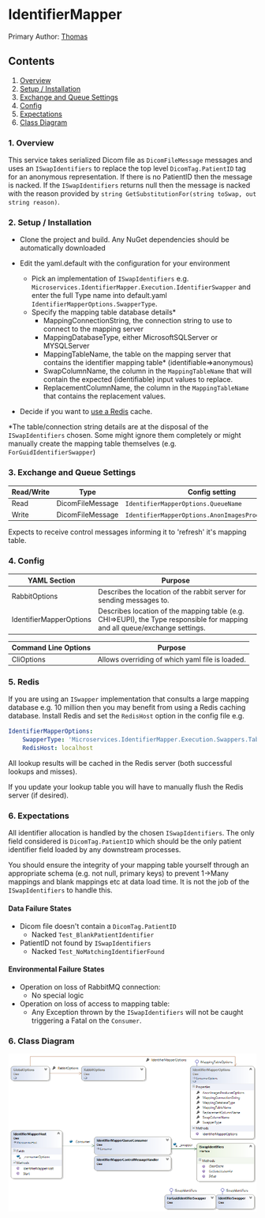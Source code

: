 # IdentifierMapper

Primary Author: [Thomas](https://github.com/tznind)

## Contents
 1. [Overview](#1-overview)
 2. [Setup / Installation](#2-setup--installation)
 3. [Exchange and Queue Settings](#3-exchange-and-queue-settings)
 4. [Config](#4-config)
 5. [Expectations](#5-expectations)
 6. [Class Diagram](#6-class-diagram)

### 1. Overview
This service takes serialized Dicom file as `DicomFileMessage` messages and uses an `ISwapIdentifiers` to replace the top level `DicomTag.PatientID` tag for an anonymous representation.  If there is no PatientID then the message is nacked. If the `ISwapIdentifiers` returns null then the message is nacked with the reason provided by `string GetSubstitutionFor(string toSwap, out string reason)`.

### 2. Setup / Installation
- Clone the project and build. Any NuGet dependencies should be automatically downloaded
- Edit the yaml.default with the configuration for your environment
	- Pick an implementation of `ISwapIdentifiers` e.g. `Microservices.IdentifierMapper.Execution.IdentifierSwapper` and enter the full Type name into default.yaml `IdentifierMapperOptions.SwapperType`.
	- Specify the mapping table database details*
		- MappingConnectionString, the connection string to use to connect to the mapping server 
		- MappingDatabaseType, either MicrosoftSQLServer or MYSQLServer
		- MappingTableName, the table on the mapping server that contains the identifier mapping table* (identifiable=>anonymous)
		- SwapColumnName, the column in the `MappingTableName` that will contain the expected (identifiable) input values to replace.
		- ReplacementColumnName, the column in the `MappingTableName` that contains the replacement values.

- Decide if you want to [use a Redis](#Redis) cache.

*The table/connection string details are at the disposal of the `ISwapIdentifiers` chosen.  Some might ignore them completely or might manually create the mapping table themselves (e.g. `ForGuidIdentifierSwapper`)

### 3. Exchange and Queue Settings
| Read/Write | Type | Config setting |
| ------------- | ------------- |------------- |
| Read | DicomFileMessage | `IdentifierMapperOptions.QueueName` |
| Write | DicomFileMessage | `IdentifierMapperOptions.AnonImagesProducerOptions` |

Expects to receive control messages informing it to 'refresh' it's mapping table.

### 4. Config
| YAML Section  | Purpose |
| ------------- | ------------- |
| RabbitOptions | Describes the location of the rabbit server for sending messages to. |
| IdentifierMapperOptions | Describes location of the mapping table (e.g. CHI=>EUPI), the Type responsible for mapping and all queue/exchange settings.|

| Command Line Options | Purpose |
| ------------- | ------------- |
|CliOptions | Allows overriding of which yaml file is loaded. |

### 5. Redis

If you are using an `ISwapper` implementation that consults a large mapping database e.g. 10 million then you may benefit from using a Redis caching database.  Install Redis and set the `RedisHost` option in the config file e.g.

```yaml
IdentifierMapperOptions:
    SwapperType: 'Microservices.IdentifierMapper.Execution.Swappers.TableLookupSwapper'
    RedisHost: localhost
```

All lookup results will be cached in the Redis server (both successful lookups and misses).

If you update your lookup table you will have to manually flush the Redis server (if desired).

### 6. Expectations

All identifier allocation is handled by the chosen `ISwapIdentifiers`.  The only field considered is `DicomTag.PatientID` which should be the only patient identifier field loaded by any downstream processes.

You should ensure the integrity of your mapping table yourself through an appropriate schema (e.g. not null, primary keys) to prevent 1->Many mappings and blank mappings etc at data load time.  It is not the job of the `ISwapIdentifiers` to handle this.

#### Data Failure States
- Dicom file doesn't contain a `DicomTag.PatientID`
	- Nacked `Test_BlankPatientIdentifier`
- PatientID not found by `ISwapIdentifiers`
	- Nacked `Test_NoMatchingIdentifierFound`

#### Environmental Failure States
 - Operation on loss of RabbitMQ connection:
	- No special logic
- Operation on loss of access to mapping table:
	- Any Exception thrown by the `ISwapIdentifiers` will not be caught triggering a Fatal on the `Consumer`.

### 6. Class Diagram
![Class Diagram](./Images/ClassDiagram.png)
